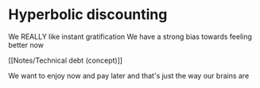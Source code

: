 # Hyperbolic discounting

We REALLY like instant gratification
We have a strong bias towards feeling better now

[[Notes/Technical debt (concept)]]

We want to enjoy now and pay later
and that's just the way our brains are